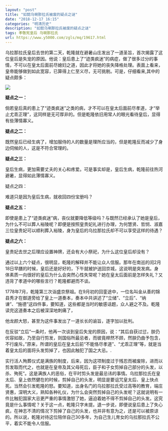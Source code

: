 ```yaml
---
layout: "post"
title: "如懿乌喇那拉氏被废的疑点之谜"
date: "2018-12-17 16:15"
categories: "明清历史"
description: "如懿乌喇那拉氏被废的疑点之谜"
tags: 孝敬宪皇后 乌喇那拉氏
url: https://www.y5000.com/zgls/mq/19617.html
---
```






乌拉那拉氏皇后去世的第二天，乾隆就在避暑山庄发出了一道圣旨，首次揭露了这位皇后是失宠的原因。他说：皇后患上了“迹类疯迷”的病症，做了很多过分的事情，不可以在皇太后面前尽媳妇之道，因此才将她的丧失降格处理。表面上看来，皇帝能够做到如此宽容，已算得上仁至义尽，无可挑剔。可是，仔细看来,其中的疑点颇多：

![](https://img.y5000.com/uploads/allimg/170424/6-1F42410424L43.jpg)

**疑点之一：**

倘若皇后真的患上了“迹类疯迷”之类的病，才不可以在皇太后面前尽孝道，才“举止尤乖正理”，这同样是无可厚非的。但是乾隆依旧用常人的眼光看待皇后，显得有些薄情寡义。

**疑点之二：**

既然皇后已经生病了，增加服侍的人的数量是理所应当的，但是乾隆反而减少了身边伺候的人，这是不符合常理的。

**疑点之三：**

皇后生病，更加需要丈夫的关心和疼爱。可是事实却是，皇后生病，乾隆前往热河避暑，显得如此薄情寡义。

疑点之四：

难道只是因为皇后生病，就收回四份宝册吗？

**疑点之五：**

即使是患上了“迹类疯迷”病，丧仪就要降低等级吗？与既然已经承认了她是皇后，为什么不可以葬人裕陵呢？即便是按照皇贵妃礼进行办理，为何慧贤、哲悯、淑嘉三位皇贵妃可以顺利葬入裕陵，身为皇后的乌拉那拉氏却不可以享受这样的待遇？

**疑点之六：**

皇贵妃去世之后理应设置神牌，还会有大小祭祀，为什么这位皇后却没有？

通过以上六个疑点，很明显，乾隆的解释并不能让众人信服。那年在南巡的闰2月18日早膳的时候，皇后还是好好的，下午就被护送回京城，这说明是突发病。身体素质一向很好的皇后为什么会突然心性失常呢？她在皇太后面前是怎样失礼？又违背了孝道中的哪些言行？乾隆都避而不谈。

1778年7月，乾隆第三次诣盛京祭祖。在9月初的回銮途中，一位名叫金从善的锦县秀才在御道旁给了皇上一道奏本，奏本中共讲述了“立储”、“立后”、“纳谏”、“施德”这四件事，要知道，这些都是当时的敏感话题，众人避之不及。乾隆读完这道奏本之后被深深地刺痛了，

他龙颜大怒，甚至为这件事发出了一道长长的谕旨，逐字加以批判。

在反驳“立后”一条时，他再一次谈到皇后失宠的原因，说：“其后自获过愆，朕仍优容如故，乃至自行剪发，则国俗所最忌者，而彼竟桿然不顾，然朕仍曲予包含，不行废斥。”原来，所谓的皇后在皇太后前“不能恪尽孝道”、“尤乖正理”等，就是当着皇太后的面将头发剪掉了，也因此触犯了国之大忌。.

实行活人殉葬仪式是满族的制度，后来，因为这项制度过于残忍而被废除，进而以剪发取而代之，也就是在皇帝及其父母死后，臣子和子女剪掉自己部分的头发，以杀、殉死”。这是满族人的恶俗，在平时剪头发是最忌讳的事情。乌拉那拉氏在皇太后、皇上依然健在的时候，剪掉自己的头发，明显是要诅咒皇太后、皇上快点死。当然会引发乾隆的怒。要知道，出身名门的乌拉那拉氏受过高等的教育，端庄贤惠，深明大义，熟知各种礼仪，为什么会突然剪掉自己的头发呢？这就说明有一件比触犯国家大忌更严重的事情激怒了她，逼迫着她不得不剪掉自己的头发。这究竟是什么事情呢？关于这一点，乾隆只字未提。退一步说，即便说皇后患上了失心疯，在神志不清的情况下剪掉了自己的头发，也并非有意为之，还是可以被原谅的。所以说，乾隆对待这位陪伴自己30多年，为自己生儿育女的乌拉那拉氏不公平，着实不能令人信服。
